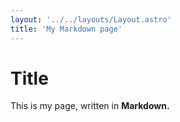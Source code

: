 ```yaml
---
layout: '../../layouts/Layout.astro'
title: 'My Markdown page'
---
```

# Title

This is my page, written in **Markdown.**
